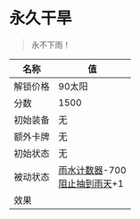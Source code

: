 # 永久干旱  
> 永不下雨！  
  
名称  |  值  
----  |  ----  
解锁价格  |  90太阳  
分数  |  1500  
初始装备  |  无  
额外卡牌  |  无  
初始状态  |  无  
被动状态  |  [雨水计数器](RainCounter.md)-700<br>[阻止抽到雨天](RainKiller.md)+1  
效果  |    


<script>document.title="永久干旱 - 卡牌生存百科 Card Survival Wiki";</script>